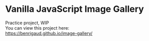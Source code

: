 # Vanilla JavaScript Image Gallery

Practice project, WIP<br>
You can view this project here:<br>
https://benrigaud.github.io/image-gallery/
